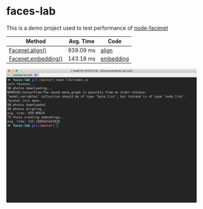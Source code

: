 # faces-lab

This is a demo project used to test performance of [node-facenet](https://github.com/zixia/node-facenet)

| Method                                                                       | Avg. Time | Code                                                        |
| ---------------------------------------------------------------------------- | --------- | ----------------------------------------------------------- |
| [Facenet.align()](https://www.zixia.net/node-facenet/#Facenet+align)         | 939.09 ms | [align](src/modules/core/functions/createFaces.js)          |
| [Facenet.embedding()](https://www.zixia.net/node-facenet/#Facenet+embedding) | 143.18 ms | [embedding](src/modules/core/functions/createEmbeddings.js) |

![](docs/execution_time.png)
